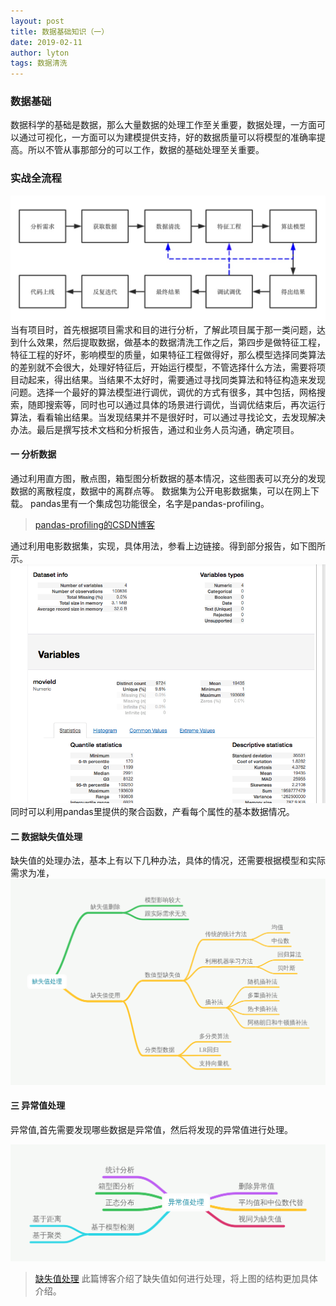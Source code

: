 ```yaml
---
layout: post
title: 数据基础知识（一）
date: 2019-02-11
author: lyton
tags: 数据清洗
---
```

### 数据基础
数据科学的基础是数据，那么大量数据的处理工作至关重要，数据处理，一方面可以通过可视化，一方面可以为建模提供支持，好的数据质量可以将模型的准确率提高。所以不管从事那部分的可以工作，数据的基础处理至关重要。

### 实战全流程
!["data_All"](/assets/img/2020/DataAnalysis/data_All.jpg)
当有项目时，首先根据项目需求和目的进行分析，了解此项目属于那一类问题，达到什么效果，然后提取数据，做基本的数据清洗工作之后，第四步是做特征工程，特征工程的好坏，影响模型的质量，如果特征工程做得好，那么模型选择同类算法的差别就不会很大，处理好特征后，开始运行模型，不管选择什么方法，需要将项目动起来，得出结果。当结果不太好时，需要通过寻找同类算法和特征构造来发现问题。选择一个最好的算法模型进行调优，调优的方式有很多，其中包括，网格搜索，随即搜索等，同时也可以通过具体的场景进行调优，当调优结束后，再次运行算法，看看输出结果。当发现结果并不是很好时，可以通过寻找论文，去发现解决办法。最后是撰写技术文档和分析报告，通过和业务人员沟通，确定项目。

#### 一 分析数据
通过利用直方图，散点图，箱型图分析数据的基本情况，这些图表可以充分的发现数据的离散程度，数据中的离群点等。
数据集为公开电影数据集，可以在网上下载。
pandas里有一个集成包功能很全，名字是pandas-profiling。
>[pandas-profiling的CSDN博客](https://blog.csdn.net/Andy_shenzl/article/details/81709409)

通过利用电影数据集，实现，具体用法，参看上边链接。得到部分报告，如下图所示。
!["data_All"](/assets/img/2020/DataAnalysis/pandas-profiling.jpg)
同时可以利用pandas里提供的聚合函数，产看每个属性的基本数据情况。

#### 二 数据缺失值处理
缺失值的处理办法，基本上有以下几种办法，具体的情况，还需要根据模型和实际需求为准，
!["data_All"](/assets/img/2020/DataAnalysis/miss-value.png)

#### 三 异常值处理
异常值,首先需要发现哪些数据是异常值，然后将发现的异常值进行处理。

!["data_All"](/assets/img/2020/DataAnalysis/adnormal-value.png)
> [缺失值处理](https://blog.csdn.net/u010945683/article/details/79639664)
此篇博客介绍了缺失值如何进行处理，将上图的结构更加具体介绍。
